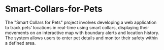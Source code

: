 # Smart-Collars-for-Pets
The "Smart Collars for Pets" project involves developing a web application to track pets' locations in real-time using smart collars, displaying their movements on an interactive map with boundary alerts and location history. The system allows users to enter pet details and monitor their safety within a defined area.
